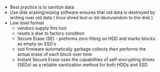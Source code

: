 * Best practice is to sanitize data 
* Use disk erasing/wiping software ensures that old data is destroyed by writing over old data ( linux shred tool or dd dev/urandom to the disk )
* Low level format 
	* vendors supply this tool
	* resets a disk to factory condition 
	* Secure Erase (SE) - preforms zero-filling on HDD and marks blocks as empty on SSD's
	* ssd firmware automatically garbage collects then performs the actual erase of each block over time
	* Instant Secure Erase uses the capabilities of self-encrypting drives (SEDs) as a reliable sanitization method for both HDDs and SSD